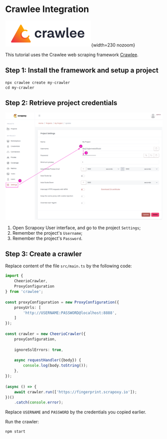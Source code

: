 # Crawlee Integration

![Crawlee](crawlee.svg){width=230 nozoom}

This tutorial uses the Crawlee web scraping framework [Crawlee](https://crawlee.dev). 


## Step 1: Install the framework and setup a project

```shell
npx crawlee create my-crawler
cd my-crawler
```


## Step 2: Retrieve project credentials

![Credentials](../../credentials.png)

1. Open Scrapoxy User interface, and go to the project `Settings`;
2. Remember the project's `Username`;
3. Remember the project's `Password`.


## Step 3: Create a crawler

Replace content of the file `src/main.ts` by the following code:

```typescript
import {
    CheerioCrawler,
    ProxyConfiguration
} from 'crawlee';

const proxyConfiguration = new ProxyConfiguration({
    proxyUrls: [
        'http://USERNAME:PASSWORD@localhost:8888',
    ]
});

const crawler = new CheerioCrawler({
    proxyConfiguration,

    ignoreSslErrors: true,

    async requestHandler({body}) {
        console.log(body.toString());
    },
});

(async () => {
    await crawler.run(['https://fingerprint.scrapoxy.io']);
})()
    .catch(console.error);
```

Replace `USERNAME` and `PASSWORD` by the credentials you copied earlier.

Run the crawler:

```shell
npm start
```

